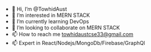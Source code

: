 - 👋 Hi, I’m @TowhidAust
- 👀 I’m interested in MERN STACK
- 🌱 I’m currently learning DevOps
- 💞️ I’m looking to collaborate on MERN STACK
- 📫 How to reach me towhidaustcse33@gmail.com
- 📫 Expert in React/Nodejs/MongoDb/Firebase/GraphQl

<!---
TowhidAust/TowhidAust is a ✨ special ✨ repository because its `README.md` (this file) appears on your GitHub profile.
You can click the Preview link to take a look at your changes.
--->
